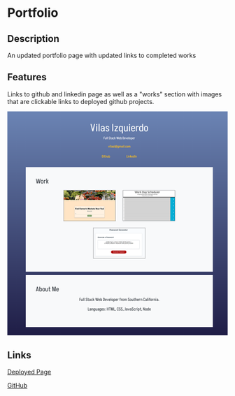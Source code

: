 # Portfolio

## Description

An updated portfolio page with updated links to completed works


## Features

Links to github and linkedin page as well as a "works" section with images that are clickable links to deployed github projects.

<img src="./assets/images/screenshot.png">

## Links


<a href="https://vilas-izquierdo.github.io/Portfolio/">Deployed Page</a>

<a href="https://github.com/vilas-izquierdo/Portfolio">GitHub</a>